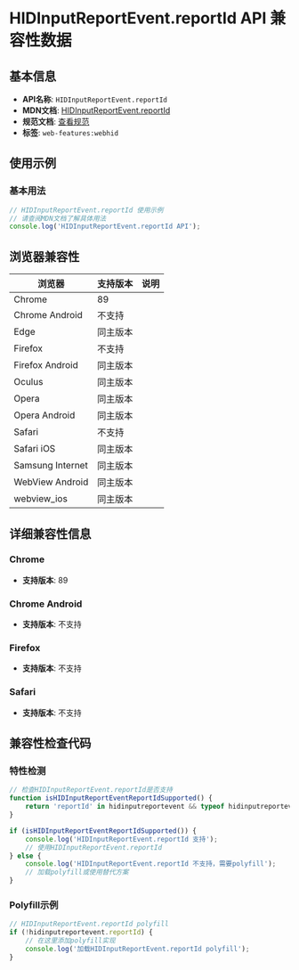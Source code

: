 # HIDInputReportEvent.reportId API 兼容性数据

## 基本信息

- **API名称**: `HIDInputReportEvent.reportId`
- **MDN文档**: [HIDInputReportEvent.reportId](https://developer.mozilla.org/docs/Web/API/HIDInputReportEvent/reportId)
- **规范文档**: [查看规范](https://wicg.github.io/webhid/#dom-hidinputreportevent-reportid)
- **标签**: `web-features:webhid`

## 使用示例

### 基本用法

```javascript
// HIDInputReportEvent.reportId 使用示例
// 请查阅MDN文档了解具体用法
console.log('HIDInputReportEvent.reportId API');
```

## 浏览器兼容性

| 浏览器 | 支持版本 | 说明 |
|--------|----------|------|
| Chrome | 89 |  |
| Chrome Android | 不支持 |  |
| Edge | 同主版本 |  |
| Firefox | 不支持 |  |
| Firefox Android | 同主版本 |  |
| Oculus | 同主版本 |  |
| Opera | 同主版本 |  |
| Opera Android | 同主版本 |  |
| Safari | 不支持 |  |
| Safari iOS | 同主版本 |  |
| Samsung Internet | 同主版本 |  |
| WebView Android | 同主版本 |  |
| webview_ios | 同主版本 |  |

## 详细兼容性信息

### Chrome

- **支持版本**: 89

### Chrome Android

- **支持版本**: 不支持

### Firefox

- **支持版本**: 不支持

### Safari

- **支持版本**: 不支持

## 兼容性检查代码

### 特性检测

```javascript
// 检查HIDInputReportEvent.reportId是否支持
function isHIDInputReportEventReportIdSupported() {
    return 'reportId' in hidinputreportevent && typeof hidinputreportevent.reportId === 'function';
}

if (isHIDInputReportEventReportIdSupported()) {
    console.log('HIDInputReportEvent.reportId 支持');
    // 使用HIDInputReportEvent.reportId
} else {
    console.log('HIDInputReportEvent.reportId 不支持，需要polyfill');
    // 加载polyfill或使用替代方案
}
```

### Polyfill示例

```javascript
// HIDInputReportEvent.reportId polyfill
if (!hidinputreportevent.reportId) {
    // 在这里添加polyfill实现
    console.log('加载HIDInputReportEvent.reportId polyfill');
}
```

